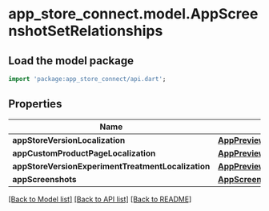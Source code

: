 # app_store_connect.model.AppScreenshotSetRelationships

## Load the model package
```dart
import 'package:app_store_connect/api.dart';
```

## Properties
Name | Type | Description | Notes
------------ | ------------- | ------------- | -------------
**appStoreVersionLocalization** | [**AppPreviewSetRelationshipsAppStoreVersionLocalization**](AppPreviewSetRelationshipsAppStoreVersionLocalization.md) |  | [optional] 
**appCustomProductPageLocalization** | [**AppPreviewSetRelationshipsAppCustomProductPageLocalization**](AppPreviewSetRelationshipsAppCustomProductPageLocalization.md) |  | [optional] 
**appStoreVersionExperimentTreatmentLocalization** | [**AppPreviewSetRelationshipsAppStoreVersionExperimentTreatmentLocalization**](AppPreviewSetRelationshipsAppStoreVersionExperimentTreatmentLocalization.md) |  | [optional] 
**appScreenshots** | [**AppScreenshotSetRelationshipsAppScreenshots**](AppScreenshotSetRelationshipsAppScreenshots.md) |  | [optional] 

[[Back to Model list]](../README.md#documentation-for-models) [[Back to API list]](../README.md#documentation-for-api-endpoints) [[Back to README]](../README.md)


